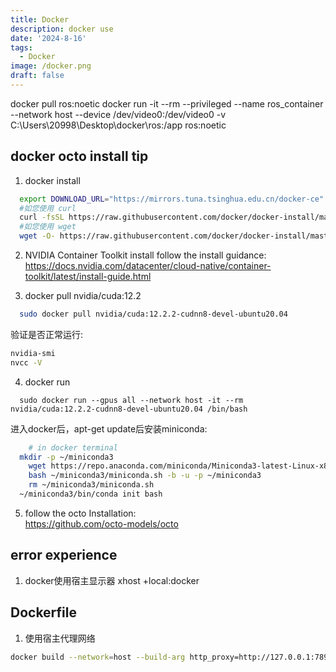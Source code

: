 ```yaml
---
title: Docker
description: docker use
date: '2024-8-16'
tags:
  - Docker
image: /docker.png
draft: false
---
```

docker pull ros:noetic
docker run -it --rm --privileged --name ros_container --network host --device /dev/video0:/dev/video0  -v C:\Users\20998\Desktop\docker\ros:/app ros:noetic

## docker octo install tip
1. docker install 
```sh
  export DOWNLOAD_URL="https://mirrors.tuna.tsinghua.edu.cn/docker-ce"
  #如您使用 curl
  curl -fsSL https://raw.githubusercontent.com/docker/docker-install/master/install.sh | sh
  #如您使用 wget
  wget -O- https://raw.githubusercontent.com/docker/docker-install/master/install.sh | sh
```

2. NVIDIA Container Toolkit install 
  follow the install guidance:   
  https://docs.nvidia.com/datacenter/cloud-native/container-toolkit/latest/install-guide.html

3. docker pull nvidia/cuda:12.2
```sh
  sudo docker pull nvidia/cuda:12.2.2-cudnn8-devel-ubuntu20.04
```
  验证是否正常运行:
```sh
nvidia-smi
nvcc -V
```

4. docker run
```
  sudo docker run --gpus all --network host -it --rm nvidia/cuda:12.2.2-cudnn8-devel-ubuntu20.04 /bin/bash
```  
  进入docker后，apt-get update后安装miniconda:
```sh
	# in docker terminal
  mkdir -p ~/miniconda3
	wget https://repo.anaconda.com/miniconda/Miniconda3-latest-Linux-x86_64.sh -O ~/miniconda3/miniconda.sh
	bash ~/miniconda3/miniconda.sh -b -u -p ~/miniconda3
	rm ~/miniconda3/miniconda.sh
  ~/miniconda3/bin/conda init bash
```

5. follow the octo Installation:   
    https://github.com/octo-models/octo


## error experience
1. docker使用宿主显示器
xhost +local:docker


## Dockerfile
1. 使用宿主代理网络
```sh
docker build --network=host --build-arg http_proxy=http://127.0.0.1:7890 --build-arg https_proxy=http://127.0.0.1:7890 -t kuavo_il .
```